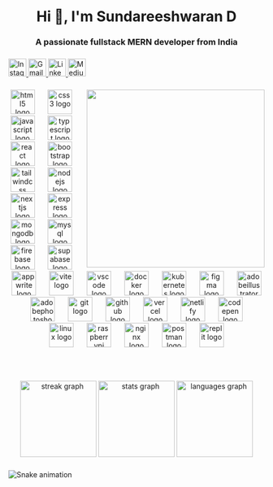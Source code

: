 <h1 align="center">Hi 👋, I'm Sundareeshwaran D</h1>

###
<h3 align="center">A passionate fullstack MERN developer from India</h3>

###

<div align="left">
  <a href="https://www.instagram.com/sanjay_sundareeshwaran/" target="_blank">
      <img src="https://img.shields.io/static/v1?message=Instagram&logo=instagram&label=&color=E4405F&logoColor=white&labelColor=&style=for-the-badge" height="35" alt="Instagram" />
    </a>
    <a href="mailto:sundareeshwaran@gmail.com" target="_blank">
      <img src="https://img.shields.io/static/v1?message=Gmail&logo=gmail&label=&color=D14836&logoColor=white&labelColor=&style=for-the-badge" height="35" alt="Gmail" />
    </a>
    <a href="https://www.linkedin.com/in/sundareeshwaran/" target="_blank">
      <img src="https://img.shields.io/static/v1?message=LinkedIn&logo=linkedin&label=&color=0077B5&logoColor=white&labelColor=&style=for-the-badge" height="35" alt="LinkedIn" />
    </a>
    <a href="https://medium.com/@sundareeshwarand" target="_blank">
      <img src="https://img.shields.io/static/v1?message=Medium&logo=medium&label=&color=12100E&logoColor=white&labelColor=&style=for-the-badge" height="35" alt="Medium" />
    </a>
</div>

###

<img  align="right" height="350" src="https://images.squarespace-cdn.com/content/v1/5769fc401b631bab1addb2ab/1541580611624-TE64QGKRJG8SWAIUS7NS/ke17ZwdGBToddI8pDm48kPoswlzjSVMM-SxOp7CV59BZw-zPPgdn4jUwVcJE1ZvWQUxwkmyExglNqGp0IvTJZamWLI2zvYWH8K3-s_4yszcp2ryTI0HqTOaaUohrI8PI6FXy8c9PWtBlqAVlUS5izpdcIXDZqDYvprRqZ29Pw0o/coding-freak.gif"  />

###

<div align="center">
  <img src="https://skillicons.dev/icons?i=html" height="48" alt="html5 logo"  />
  <img width="18" />
  <img src="https://skillicons.dev/icons?i=css" height="48" alt="css3 logo"  />
  <img width="18" />
  <img src="https://skillicons.dev/icons?i=js" height="48" alt="javascript logo"  />
  <img width="18" />
  <img src="https://skillicons.dev/icons?i=ts" height="48" alt="typescript logo"  />
  <img width="18" />
  <img src="https://skillicons.dev/icons?i=react" height="48" alt="react logo"  />
  <img width="18" />
  <img src="https://skillicons.dev/icons?i=bootstrap" height="48" alt="bootstrap logo"  />
  <img width="18" />
  <img src="https://skillicons.dev/icons?i=tailwind" height="48" alt="tailwindcss logo"  />
  <img width="18" />
  <img src="https://skillicons.dev/icons?i=nodejs" height="48" alt="nodejs logo"  />
  <img width="18" />
  <img src="https://skillicons.dev/icons?i=nextjs" height="48" alt="nextjs logo"  />
  <img width="18" />
  <img src="https://skillicons.dev/icons?i=express" height="48" alt="express logo"  />
  <img width="18" />
  <img src="https://skillicons.dev/icons?i=mongodb" height="48" alt="mongodb logo"  />
  <img width="18" />
  <img src="https://skillicons.dev/icons?i=mysql" height="48" alt="mysql logo"  />
  <img width="18" />
  <img src="https://skillicons.dev/icons?i=firebase" height="48" alt="firebase logo"  />
  <img width="18" />
  <img src="https://skillicons.dev/icons?i=supabase" height="48" alt="supabase logo"  />
  <img width="18" />
  <img src="https://skillicons.dev/icons?i=appwrite" height="48" alt="appwrite logo"  />
  <img width="18" />
  <img src="https://skillicons.dev/icons?i=vite" height="48" alt="vite logo"  />
  <img width="18" />
  <img src="https://skillicons.dev/icons?i=vscode" height="48" alt="vscode logo"  />
  <img width="18" />
  <img src="https://skillicons.dev/icons?i=docker" height="48" alt="docker logo"  />
  <img width="18" />
  <img src="https://skillicons.dev/icons?i=kubernetes" height="48" alt="kubernetes logo"  />
  <img width="18" />
  <img src="https://skillicons.dev/icons?i=figma" height="48" alt="figma logo"  />
  <img width="18" />
  <img src="https://skillicons.dev/icons?i=ai" height="48" alt="adobeillustrator logo"  />
  <img width="18" />
  <img src="https://skillicons.dev/icons?i=ps" height="48" alt="adobephotoshop logo"  />
  <img width="18" />
  <img src="https://skillicons.dev/icons?i=git" height="48" alt="git logo"  />
  <img width="18" />
  <img src="https://skillicons.dev/icons?i=github" height="48" alt="github logo"  />
  <img width="18" />
  <img src="https://skillicons.dev/icons?i=vercel" height="48" alt="vercel logo"  />
  <img width="18" />
  <img src="https://skillicons.dev/icons?i=netlify" height="48" alt="netlify logo"  />
  <img width="18" />
  <img src="https://skillicons.dev/icons?i=codepen" height="48" alt="codepen logo"  />
  <img width="18" />
  <img src="https://skillicons.dev/icons?i=linux" height="48" alt="linux logo"  />
  <img width="18" />
  <img src="https://skillicons.dev/icons?i=raspberrypi" height="48" alt="raspberrypi logo"  />
  <img width="18" />
  <img src="https://skillicons.dev/icons?i=nginx" height="48" alt="nginx logo"  />
  <img width="18" />
  <img src="https://skillicons.dev/icons?i=postman" height="48" alt="postman logo"  />
  <img width="18" />
  <img src="https://skillicons.dev/icons?i=replit" height="48" alt="replit logo"  />
</div>

###

<br clear="both">

###

<div align="center">
  <img src="https://streak-stats.demolab.com?user=Sundareeshwaran&locale=en&mode=daily&theme=dracula&hide_border=true&border_radius=16&order=3" height="150" alt="streak graph"  />
  <img src="https://github-readme-stats.vercel.app/api?username=Sundareeshwaran&hide_title=false&hide_rank=false&show_icons=true&include_all_commits=true&count_private=true&disable_animations=false&theme=dracula&locale=en&hide_border=true&border_radius=16&order=1" height="150" alt="stats graph"  />
  <img src="https://github-readme-stats.vercel.app/api/top-langs?username=Sundareeshwaran&locale=en&hide_title=false&layout=compact&card_width=320&langs_count=5&theme=dracula&hide_border=true&border_radius=16&order=2" height="150" alt="languages graph"  />
</div>

###

<img src="https://raw.githubusercontent.com/Sundareeshwaran/Sundareeshwaran/output/snake.svg" alt="Snake animation" />

###
